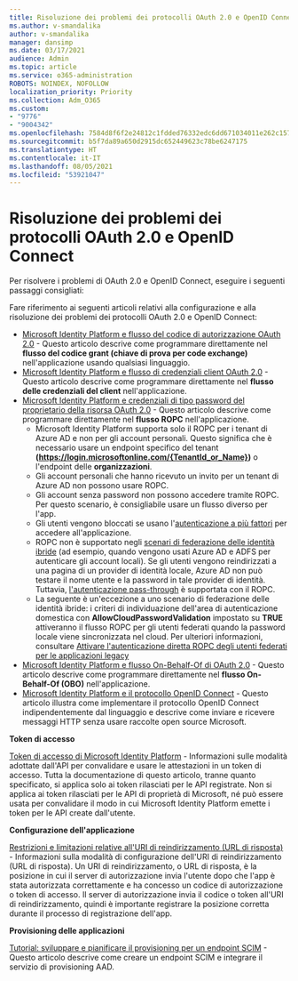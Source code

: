 ```yaml
---
title: Risoluzione dei problemi dei protocolli OAuth 2.0 e OpenID Connect
ms.author: v-smandalika
author: v-smandalika
manager: dansimp
ms.date: 03/17/2021
audience: Admin
ms.topic: article
ms.service: o365-administration
ROBOTS: NOINDEX, NOFOLLOW
localization_priority: Priority
ms.collection: Adm_O365
ms.custom:
- "9776"
- "9004342"
ms.openlocfilehash: 7584d8f6f2e24812c1fdded76332edc6dd671034011e262c15756567cb467c26
ms.sourcegitcommit: b5f7da89a650d2915dc652449623c78be6247175
ms.translationtype: HT
ms.contentlocale: it-IT
ms.lasthandoff: 08/05/2021
ms.locfileid: "53921047"
---
```

# <a name="troubleshoot-oauth-20-and-openid-connect-protocols"></a>Risoluzione dei problemi dei protocolli OAuth 2.0 e OpenID Connect

Per risolvere i problemi di OAuth 2.0 e OpenID Connect, eseguire i seguenti passaggi consigliati:

Fare riferimento ai seguenti articoli relativi alla configurazione e alla risoluzione dei problemi dei protocolli OAuth 2.0 e OpenID Connect:

- [Microsoft Identity Platform e flusso del codice di autorizzazione OAuth 2.0](https://docs.microsoft.com/azure/active-directory/develop/v2-oauth2-auth-code-flow) - Questo articolo descrive come programmare direttamente nel **flusso del codice grant (chiave di prova per code exchange)** nell'applicazione usando qualsiasi linguaggio.
- [Microsoft Identity Platform e flusso di credenziali client OAuth 2.0](https://docs.microsoft.com/azure/active-directory/develop/v2-oauth2-client-creds-grant-flow) - Questo articolo descrive come programmare direttamente nel **flusso delle credenziali del client** nell'applicazione.
- [Microsoft Identity Platform e credenziali di tipo password del proprietario della risorsa OAuth 2.0](https://docs.microsoft.com/azure/active-directory/develop/v2-oauth-ropc) - Questo articolo descrive come programmare direttamente nel **flusso ROPC** nell'applicazione.
    - Microsoft Identity Platform supporta solo il ROPC per i tenant di Azure AD e non per gli account personali. Questo significa che è necessario usare un endpoint specifico del tenant **(https://login.microsoftonline.com/{TenantId_or_Name})** o l'endpoint delle **organizzazioni**.
    - Gli account personali che hanno ricevuto un invito per un tenant di Azure AD non possono usare ROPC.
    - Gli account senza password non possono accedere tramite ROPC. Per questo scenario, è consigliabile usare un flusso diverso per l'app.
    - Gli utenti vengono bloccati se usano l'[autenticazione a più fattori](https://docs.microsoft.com/azure/active-directory/authentication/concept-mfa-howitworks) per accedere all'applicazione.
    - ROPC non è supportato negli [scenari di federazione delle identità ibride](https://docs.microsoft.com/azure/active-directory/hybrid/whatis-fed) (ad esempio, quando vengono usati Azure AD e ADFS per autenticare gli account locali). Se gli utenti vengono reindirizzati a una pagina di un provider di identità locale, Azure AD non può testare il nome utente e la password in tale provider di identità. Tuttavia, [l'autenticazione pass-through](https://docs.microsoft.com/azure/active-directory/hybrid/how-to-connect-pta) è supportata con il ROPC.
    - La seguente è un'eccezione a uno scenario di federazione delle identità ibride: i criteri di individuazione dell'area di autenticazione domestica con **AllowCloudPasswordValidation** impostato su **TRUE** attiveranno il flusso ROPC per gli utenti federati quando la password locale viene sincronizzata nel cloud. Per ulteriori informazioni, consultare [Attivare l'autenticazione diretta ROPC degli utenti federati per le applicazioni legacy](https://docs.microsoft.com/azure/active-directory/manage-apps/configure-authentication-for-federated-users-portal#enable-direct-ropc-authentication-of-federated-users-for-legacy-applications) 
- [Microsoft Identity Platform e flusso On-Behalf-Of di OAuth 2.0](https://docs.microsoft.com/azure/active-directory/develop/v2-oauth2-on-behalf-of-flow) - Questo articolo descrive come programmare direttamente nel **flusso On-Behalf-Of (OBO)** nell'applicazione.
- [Microsoft Identity Platform e il protocollo OpenID Connect](https://docs.microsoft.com/azure/active-directory/develop/v2-protocols-oidc) - Questo articolo illustra come implementare il protocollo OpenID Connect indipendentemente dal linguaggio e descrive come inviare e ricevere messaggi HTTP senza usare raccolte open source Microsoft.

**Token di accesso**

[Token di accesso di Microsoft Identity Platform](https://docs.microsoft.com/azure/active-directory/develop/access-tokens) - Informazioni sulle modalità adottate dall'API per convalidare e usare le attestazioni in un token di accesso. Tutta la documentazione di questo articolo, tranne quanto specificato, si applica solo ai token rilasciati per le API registrate. Non si applica ai token rilasciati per le API di proprietà di Microsoft, né può essere usata per convalidare il modo in cui Microsoft Identity Platform emette i token per le API create dall'utente.

**Configurazione dell'applicazione**

[Restrizioni e limitazioni relative all'URI di reindirizzamento (URL di risposta)](https://docs.microsoft.com/azure/active-directory/develop/reply-url) - Informazioni sulla modalità di configurazione dell'URI di reindirizzamento (URL di risposta). Un URI di reindirizzamento, o URL di risposta, è la posizione in cui il server di autorizzazione invia l'utente dopo che l'app è stata autorizzata correttamente e ha concesso un codice di autorizzazione o token di accesso. Il server di autorizzazione invia il codice o token all'URI di reindirizzamento, quindi è importante registrare la posizione corretta durante il processo di registrazione dell'app.

**Provisioning delle applicazioni**

[Tutorial: sviluppare e pianificare il provisioning per un endpoint SCIM](https://docs.microsoft.com/azure/active-directory/app-provisioning/use-scim-to-provision-users-and-groups) - Questo articolo descrive come creare un endpoint SCIM e integrare il servizio di provisioning AAD.


